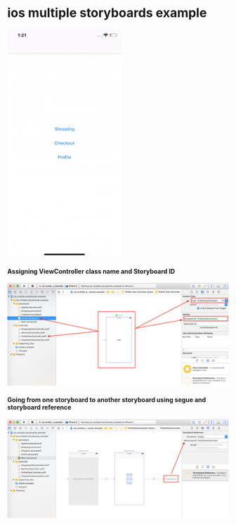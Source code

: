 # ios multiple storyboards example

<img src="https://github.com/codexpedia/ios_multiple_storyboards_example/blob/master/captures/demo.gif" width="260" height="520"/>


#### Assigning ViewController class name and Storyboard ID
<img src="https://github.com/codexpedia/ios_multiple_storyboards_example/blob/master/captures/storyboard_id.png"/>



#### Going from one storyboard to another storyboard using segue and storyboard reference
<img src="https://github.com/codexpedia/ios_multiple_storyboards_example/blob/master/captures/storyboard_reference.png"/>
